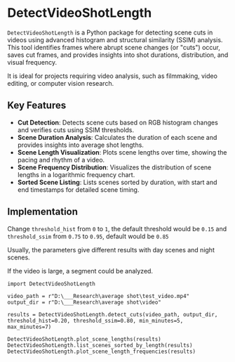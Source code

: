 # DetectVideoShotLength

`DetectVideoShotLength` is a Python package for detecting scene cuts in videos using advanced histogram and structural similarity (SSIM) analysis. This tool identifies frames where abrupt scene changes (or "cuts") occur, saves cut frames, and provides insights into shot durations, distribution, and visual frequency.

It is ideal for projects requiring video analysis, such as filmmaking, video editing, or computer vision research.

## Key Features
- **Cut Detection**: Detects scene cuts based on RGB histogram changes and verifies cuts using SSIM thresholds.
- **Scene Duration Analysis**: Calculates the duration of each scene and provides insights into average shot lengths.
- **Scene Length Visualization**: Plots scene lengths over time, showing the pacing and rhythm of a video.
- **Scene Frequency Distribution**: Visualizes the distribution of scene lengths in a logarithmic frequency chart.
- **Sorted Scene Listing**: Lists scenes sorted by duration, with start and end timestamps for detailed scene timing.


## Implementation

Change `threshold_hist` from `0` to `1`, the default threshold would be `0.15`
and `threshold_ssim` from `0.75` to `0.95`, default would be `0.85`

Usually, the parameters give different results with day scenes and night scenes.

If the video is large, a segment could be analyzed.

    import DetectVideoShotLength

    video_path = r"D:\___Research\average shot\test_video.mp4"
    output_dir = r"D:\___Research\average shot\video"
    
    results = DetectVideoShotLength.detect_cuts(video_path, output_dir, threshold_hist=0.20, threshold_ssim=0.80, min_minutes=5, max_minutes=7)

    DetectVideoShotLength.plot_scene_lengths(results)
    DetectVideoShotLength.list_scenes_sorted_by_length(results)
    DetectVideoShotLength.plot_scene_length_frequencies(results)
